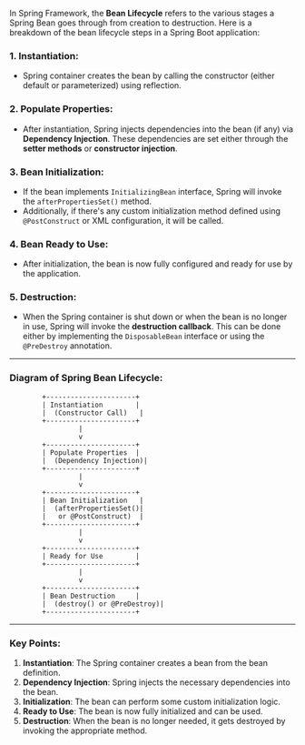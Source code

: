 In Spring Framework, the **Bean Lifecycle** refers to the various stages a Spring Bean goes through from creation to destruction. Here is a breakdown of the bean lifecycle steps in a Spring Boot application:

### 1. **Instantiation**:
   - Spring container creates the bean by calling the constructor (either default or parameterized) using reflection.

### 2. **Populate Properties**:
   - After instantiation, Spring injects dependencies into the bean (if any) via **Dependency Injection**. These dependencies are set either through the **setter methods** or **constructor injection**.

### 3. **Bean Initialization**:
   - If the bean implements `InitializingBean` interface, Spring will invoke the `afterPropertiesSet()` method. 
   - Additionally, if there's any custom initialization method defined using `@PostConstruct` or XML configuration, it will be called.

### 4. **Bean Ready to Use**:
   - After initialization, the bean is now fully configured and ready for use by the application.

### 5. **Destruction**:
   - When the Spring container is shut down or when the bean is no longer in use, Spring will invoke the **destruction callback**. This can be done either by implementing the `DisposableBean` interface or using the `@PreDestroy` annotation.

---

### Diagram of Spring Bean Lifecycle:

```plaintext
        +----------------------+
        | Instantiation        |
        |  (Constructor Call)   |
        +----------------------+
                 |
                 v
        +----------------------+
        | Populate Properties  |
        |  (Dependency Injection)|
        +----------------------+
                 |
                 v
        +----------------------+
        | Bean Initialization   |
        |  (afterPropertiesSet()|
        |   or @PostConstruct)  |
        +----------------------+
                 |
                 v
        +----------------------+
        | Ready for Use        |
        +----------------------+
                 |
                 v
        +----------------------+
        | Bean Destruction     |
        |  (destroy() or @PreDestroy)|
        +----------------------+
```

---

### Key Points:
1. **Instantiation**: The Spring container creates a bean from the bean definition.
2. **Dependency Injection**: Spring injects the necessary dependencies into the bean.
3. **Initialization**: The bean can perform some custom initialization logic.
4. **Ready to Use**: The bean is now fully initialized and can be used.
5. **Destruction**: When the bean is no longer needed, it gets destroyed by invoking the appropriate method.

